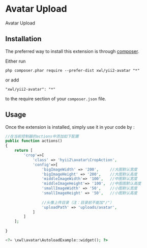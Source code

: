 Avatar Upload
=============
Avatar Upload

Installation
------------

The preferred way to install this extension is through [composer](http://getcomposer.org/download/).

Either run

```
php composer.phar require --prefer-dist xwl/yii2-avatar "*"
```

or add

```
"xwl/yii2-avatar": "*"
```

to the require section of your `composer.json` file.


Usage
-----

Once the extension is installed, simply use it in your code by  :

```php
//在当前控制器的actions中添加如下配置
public function actions()
{
    return [
        'crop'=>[
            'class' => 'hyii2\avatar\CropAction',
            'config'=>[
                'bigImageWidth' => '200',     //大图默认宽度
                'bigImageHeight' => '200',    //大图默认高度
                'middleImageWidth'=> '100',   //中图默认宽度
                'middleImageHeight'=> '100',  //中图图默认高度
                'smallImageWidth' => '50',    //小图默认宽度
                'smallImageHeight' => '50',   //小图默认高度
                
                //头像上传目录（注：目录前不能加"/"）
                'uploadPath' => 'uploads/avatar',
            ]
        ]
    ]; 
    
}

<?= \xwl\avatar\AutoloadExample::widget(); ?>

```